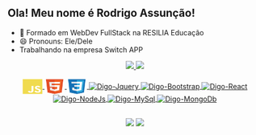 ## Ola! Meu nome é Rodrigo Assunção!


- 🐉 Formado em WebDev FullStack na RESILIA Educação
- 😄 Pronouns: Ele/Dele
- Trabalhando na empresa Switch APP

<div align="center">
  <a href="https://github.com/Digoassun">
  <img height="180em" src="https://github-readme-stats.vercel.app/api?username=Digoassun&show_icons=true&theme=vision-friendly-dark&include_all_commits=true&count_private=true"/>
  <img height="180em" src="https://github-readme-stats.vercel.app/api/top-langs/?username=Digoassun&layout=compact&langs_count=7&theme=vision-friendly-dark"/>
</div>
  
<div style="display: inline_block" align="center"><br>
  <img align=center alt="Digo-Js" height="30" width="40" src="https://raw.githubusercontent.com/devicons/devicon/master/icons/javascript/javascript-plain.svg">   
  <img align="center" alt="Digo-HTML" height="30" width="40" src="https://raw.githubusercontent.com/devicons/devicon/master/icons/html5/html5-original.svg">
  <img align="center" alt="Digo-CSS" height="30" width="40" src="https://raw.githubusercontent.com/devicons/devicon/master/icons/css3/css3-original.svg">
  <img align="center" alt="Digo-Jquery" height="30" width="40" src="https://cdn.jsdelivr.net/gh/devicons/devicon/icons/jquery/jquery-original.svg">
  <img align="center" alt="Digo-Bootstrap" height="30" width="40" src="https://cdn.jsdelivr.net/gh/devicons/devicon/icons/bootstrap/bootstrap-original.svg">
  <img align="center" alt="Digo-React" height="30" width="40" src="https://cdn.jsdelivr.net/gh/devicons/devicon/icons/react/react-original.svg">
  <img align="center" alt="Digo-NodeJs" height="30" width="40" src="https://cdn.jsdelivr.net/gh/devicons/devicon/icons/nodejs/nodejs-original.svg">
  <img align="center" alt="Digo-MySql" height="30" width="40" src="https://cdn.jsdelivr.net/gh/devicons/devicon/icons/mysql/mysql-original-wordmark.svg">
  <img align="center" alt="Digo-MongoDb" height="30" width="40" src="https://cdn.jsdelivr.net/gh/devicons/devicon/icons/mongodb/mongodb-plain-wordmark.svg">  
</div>
  
  ##
  <div align="center">
    
  <a href = "mailto:digoassun@gmail.com"><img src="https://img.shields.io/badge/-Gmail-%23333?style=for-the-badge&logo=gmail&logoColor=white" target="_blank"></a>
  <a href="https://www.linkedin.com/in/rodrigo-assun/" target="_blank"><img src="https://img.shields.io/badge/-LinkedIn-%230077B5?style=for-the-badge&logo=linkedin&logoColor=white" target="_blank"></a> 
  </div>
